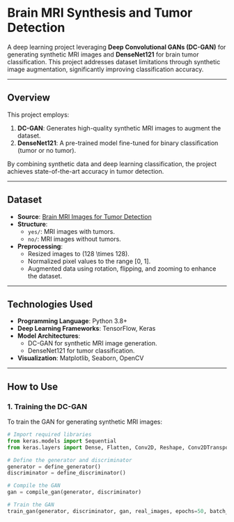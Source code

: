 # Brain MRI Synthesis and Tumor Detection

A deep learning project leveraging **Deep Convolutional GANs (DC-GAN)** for generating synthetic MRI images and **DenseNet121** for brain tumor classification. This project addresses dataset limitations through synthetic image augmentation, significantly improving classification accuracy.

---

## Overview

This project employs:
1. **DC-GAN**: Generates high-quality synthetic MRI images to augment the dataset.
2. **DenseNet121**: A pre-trained model fine-tuned for binary classification (tumor or no tumor).

By combining synthetic data and deep learning classification, the project achieves state-of-the-art accuracy in tumor detection.

---

## Dataset

- **Source**: [Brain MRI Images for Tumor Detection](https://www.kaggle.com/navoneel/brain-mri-images-for-brain-tumor-detection)
- **Structure**:
  - `yes/`: MRI images with tumors.
  - `no/`: MRI images without tumors.
- **Preprocessing**:
  - Resized images to \(128 \times 128\).
  - Normalized pixel values to the range [0, 1].
  - Augmented data using rotation, flipping, and zooming to enhance the dataset.

---

## Technologies Used

- **Programming Language**: Python 3.8+
- **Deep Learning Frameworks**: TensorFlow, Keras
- **Model Architectures**:
  - DC-GAN for synthetic MRI image generation.
  - DenseNet121 for tumor classification.
- **Visualization**: Matplotlib, Seaborn, OpenCV

---

## How to Use

### **1. Training the DC-GAN**
To train the GAN for generating synthetic MRI images:
```python
# Import required libraries
from keras.models import Sequential
from keras.layers import Dense, Flatten, Conv2D, Reshape, Conv2DTranspose, BatchNormalization, Activation, LeakyReLU

# Define the generator and discriminator
generator = define_generator()
discriminator = define_discriminator()

# Compile the GAN
gan = compile_gan(generator, discriminator)

# Train the GAN
train_gan(generator, discriminator, gan, real_images, epochs=50, batch_size=32)

